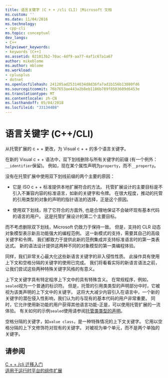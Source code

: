 ```yaml
---
title: 语言关键字 (C + + /cli CLI) |Microsoft 文档
ms.custom: ''
ms.date: 11/04/2016
ms.technology:
- cpp-cli
ms.topic: conceptual
dev_langs:
- C++
helpviewer_keywords:
- keywords [C++]
ms.assetid: 021013b2-70ac-4df9-aa77-4af1c67a1a67
author: mikeblome
ms.author: mblome
ms.workload:
- cplusplus
- dotnet
ms.openlocfilehash: 241205ad25314034d8d36fa7ad1b156b13080fd6
ms.sourcegitcommit: 76b7653ae443a2b8eb1186b789f8503609d6453e
ms.translationtype: MT
ms.contentlocale: zh-CN
ms.lasthandoff: 05/04/2018
ms.locfileid: "33134408"
---
```

# <a name="language-keywords-ccli"></a>语言关键字 (C++/CLI)
从托管扩展的 c + + 更改，为 Visual c + + 的多个语言关键字。  
  
 在新的 Visual c + + 语法中，双下划线删除与所有关键字的前缀 (有一个例外：`__identifier`保留)。 例如，现在某个属性声明为`property`，而不`__property`。  
  
 没有在托管扩展中使用双下划线前缀的两个主要的原因：  
  
-   它是 ISO c + + 标准提供本地扩展符合的方法。 托管扩展设计的主要目标是不引入不兼容内容的标准语言，如新的关键字和令牌。 在很大程度，推动的托管的引用类型的对象的声明的指针语法的选择，正是这个原因。  
  
-   使用双下划线，除了它符合的方面外, 也是合理地保证不会破坏现有基本代码的语言的用户。 这是托管扩展设计的第二个主要目标。  
  
 而不考虑删除双下划线，Microsoft 仍致力于保持一致。 但是，支持的 CLR 动态对象模型表示新且功能强大的编程范例。 这一新模式的支持，需要其自己的高级关键字和令牌。 我们都致力于提供此新的范例集成并支持标准语言时的第一类表达式。 新的语法设计提供这两种不同的对象模型的第一类编程体验。  
  
 同样，我们非常关心最大化这些新语言关键字的非入侵性性质。 此操作具有使用上下文和空格分隔的关键字的使用已完成。 我们将看看实际的新语言语法之前，让我们尝试这些两种特殊关键字风格的有意义。  
  
 上下文关键字具有特定程序上下文中的具有特殊含义。 在常规程序，例如，`sealed`视为一个普通的标识符。 但是，托管的引用类类型的声明部分中时，它被视为该类声明的上下文中的关键字。 这将大大减少内容引入在语言中，一个新的关键字的潜在侵入性影响，我们认为的与现有的基本代码的用户非常重要。 同时，它允许使用新功能的用户获得其他语言功能-正是，可以使用托管扩展的一流体验。 有关如何的示例`sealed`使用请参阅[托管类类型的声明](../dotnet/declaration-of-a-managed-class-type.md)。  
  
 空格分隔的关键字，如`value class`，是一种特殊情况的上下文关键字。 它用以空格分隔的上下文修饰符对现有的关键字。 对被视为单个单元，而不是两个单独的关键字。  
  
## <a name="see-also"></a>请参阅  
 [C + + /cli 迁移入门](../dotnet/cpp-cli-migration-primer.md)   
 [适用于运行时平台的组件扩展](../windows/component-extensions-for-runtime-platforms.md)